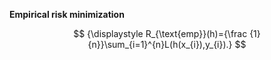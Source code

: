 **Empirical risk minimization**

$$
{\displaystyle R_{\text{emp}}(h)={\frac {1}{n}}\sum_{i=1}^{n}L(h(x_{i}),y_{i}).}
$$